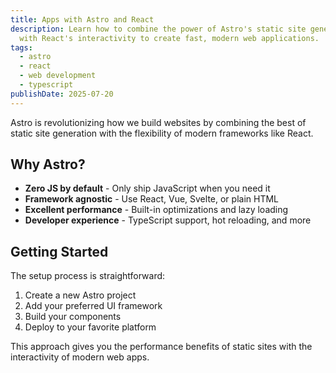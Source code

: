 ```yaml
---
title: Apps with Astro and React
description: Learn how to combine the power of Astro's static site generation
  with React's interactivity to create fast, modern web applications.
tags:
  - astro
  - react
  - web development
  - typescript
publishDate: 2025-07-20
---
```

Astro is revolutionizing how we build websites by combining the best of static site generation with the flexibility of modern frameworks like React.

## Why Astro?

* **Zero JS by default** - Only ship JavaScript when you need it
* **Framework agnostic** - Use React, Vue, Svelte, or plain HTML
* **Excellent performance** - Built-in optimizations and lazy loading
* **Developer experience** - TypeScript support, hot reloading, and more

## Getting Started

The setup process is straightforward:

1. Create a new Astro project
2. Add your preferred UI framework
3. Build your components
4. Deploy to your favorite platform

This approach gives you the performance benefits of static sites with the interactivity of modern web apps.
